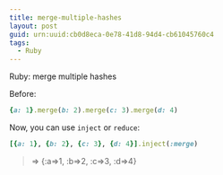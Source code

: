 ```yaml
---
title: merge-multiple-hashes
layout: post
guid: urn:uuid:cb0d8eca-0e78-41d8-94d4-cb61045760c4
tags:
  - Ruby
---
```


Ruby: merge multiple hashes

Before:

```ruby
{a: 1}.merge(b: 2).merge(c: 3).merge(d: 4)
```

Now, you can use `inject` or `reduce`:

```ruby
[{a: 1}, {b: 2}, {c: 3}, {d: 4}].inject(:merge)
```
> => {:a=>1, :b=>2, :c=>3, :d=>4}
